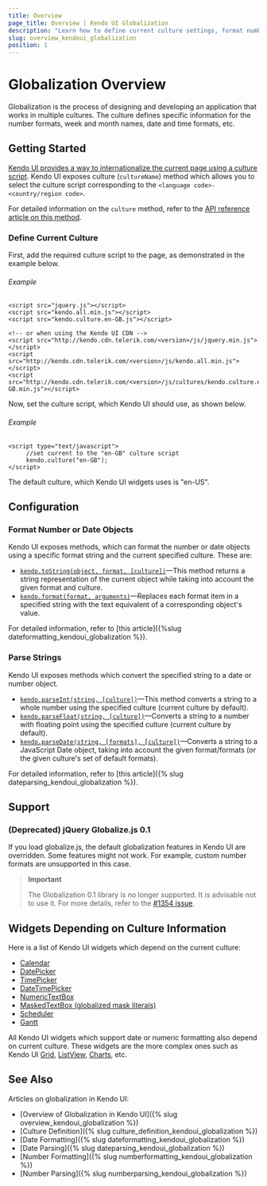 ```yaml
---
title: Overview
page_title: Overview | Kendo UI Globalization
description: "Learn how to define current culture settings, format number or date objects in the process of globalization when working with Kendo UI."
slug: overview_kendoui_globalization
position: 1
---
```


# Globalization Overview

Globalization is the process of designing and developing an application that works in multiple cultures. The culture defines specific information for the number formats, week and month names, date and time formats, etc.

## Getting Started

[Kendo UI provides a way to internationalize the current page using a culture script](http://demos.telerik.com/kendo-ui/globalization/index). Kendo UI exposes culture (`cultureName`) method which allows you to select the culture script corresponding to the `<language code>-<country/region code>`.

For detailed information on the `culture` method, refer to the [API reference article on this method](/api/javascript/kendo#methods-culture).

### Define Current Culture

First, add the required culture script to the page, as demonstrated in the example below.

###### Example

    <script src="jquery.js"></script>
    <script src="kendo.all.min.js"></script>
    <script src="kendo.culture.en-GB.js"></script>

    <!-- or when using the Kendo UI CDN -->
    <script src="http://kendo.cdn.telerik.com/<version>/js/jquery.min.js"></script>
    <script src="http://kendo.cdn.telerik.com/<version>/js/kendo.all.min.js"></script>
    <script src="http://kendo.cdn.telerik.com/<version>/js/cultures/kendo.culture.en-GB.min.js"></script>


Now, set the culture script, which Kendo UI should use, as shown below.

###### Example

    <script type="text/javascript">
         //set current to the "en-GB" culture script
         kendo.culture("en-GB");
    </script>

The default culture, which Kendo UI widgets uses is "en-US".

## Configuration

### Format Number or Date Objects

Kendo UI exposes methods, which can format the number or date objects using a specific format string and the current specified culture. These are:

- [`kendo.toString(object, format, [culture])`](/api/javascript/kendo#methods-toString)&mdash;This method returns a string representation of the current object while taking into account the given format and culture.
- [`kendo.format(format, arguments)`](/api/javascript/kendo#methods-format)&mdash;Replaces each format item in a specified string with the text equivalent of a corresponding object's value.

For detailed information, refer to [this article]({%slug dateformatting_kendoui_globalization %}).

### Parse Strings

Kendo UI exposes methods which convert the specified string to a date or number object.

- [`kendo.parseInt(string, [culture])`](/api/javascript/kendo#methods-parseInt)&mdash;This method converts a string to a whole number using the specified culture (current culture by default).
- [`kendo.parseFloat(string, [culture])`](/api/javascript/kendo#methods-parseFloat)&mdash;Converts a string to a number with floating point using the specified culture (current culture by default).
- [`kendo.parseDate(string, [formats], [culture])`](/api/javascript/kendo#methods-parseDate)&mdash;Converts a string to a JavaScript Date object, taking into account the given format/formats (or the given culture's set of default formats).

For detailed information, refer to [this article]({% slug dateparsing_kendoui_globalization %}).

## Support

### (Deprecated) jQuery Globalize.js 0.1

If you load globalize.js, the default globalization features in Kendo UI are overridden. Some features might not work. For example, custom number formats are unsupported in this case.

> **Important**
>
> The Globalization 0.1 library is no longer supported. It is advisable not to use it. For more details, refer to the [#1354 issue](https://github.com/telerik/kendo-ui-core/issues/1354).

## Widgets Depending on Culture Information

Here is a list of Kendo UI widgets which depend on the current culture:

- [Calendar](http://demos.telerik.com/kendo-ui/calendar/index)
- [DatePicker](http://demos.telerik.com/kendo-ui/datepicker/index)
- [TimePicker](http://demos.telerik.com/kendo-ui/timepicker/index)
- [DateTimePicker](http://demos.telerik.com/kendo-ui/datetimepicker/index)
- [NumericTextBox](http://demos.telerik.com/kendo-ui/numerictextbox/index)
- [MaskedTextBox (globalized mask literals)](http://demos.telerik.com/kendo-ui/maskedtextbox/index)
- [Scheduler](http://demos.telerik.com/kendo-ui/scheduler/index)
- [Gantt](http://demos.telerik.com/kendo-ui/gantt/index)

All Kendo UI widgets which support date or numeric formatting also depend on current culture. These widgets are the more complex ones such as Kendo UI [Grid](http://demos.telerik.com/kendo-ui/grid/index), [ListView](http://demos.telerik.com/kendo-ui/listview/index), [Charts](http://demos.telerik.com/kendo-ui/area-charts/index), etc.

## See Also

Articles on globalization in Kendo UI:

* [Overview of Globalization in Kendo UI]({% slug overview_kendoui_globalization %})
* [Culture Definition]({% slug culture_definition_kendoui_globalization %})
* [Date Formatting]({% slug dateformatting_kendoui_globalization %})
* [Date Parsing]({% slug dateparsing_kendoui_globalization %})
* [Number Formatting]({% slug numberformatting_kendoui_globalization %})
* [Number Parsing]({% slug numberparsing_kendoui_globalization %})
